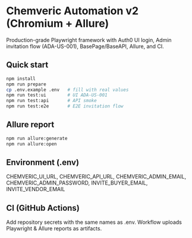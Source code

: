 # Chemveric Automation v2 (Chromium + Allure)

Production-grade Playwright framework with Auth0 UI login, Admin invitation flow (ADA-US-001), BasePage/BaseAPI, Allure, and CI.

## Quick start
```bash
npm install
npm run prepare
cp .env.example .env   # fill with real values
npm run test:ui        # UI ADA-US-001
npm run test:api       # API smoke
npm run test:e2e       # E2E invitation flow
```

## Allure report
```bash
npm run allure:generate
npm run allure:open
```

## Environment (.env)
CHEMVERIC_UI_URL, CHEMVERIC_API_URL, CHEMVERIC_ADMIN_EMAIL, CHEMVERIC_ADMIN_PASSWORD, INVITE_BUYER_EMAIL, INVITE_VENDOR_EMAIL

## CI (GitHub Actions)
Add repository secrets with the same names as .env. Workflow uploads Playwright & Allure reports as artifacts.
